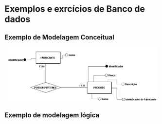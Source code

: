 # Exemplos e exrcícios de Banco de dados 

## Exemplo de Modelagem Conceitual  

![Entidades, atributos e relacionamento](modelagem-conceitual/modelo-conceitual.png)

## Exemplo de modelagem lógica

